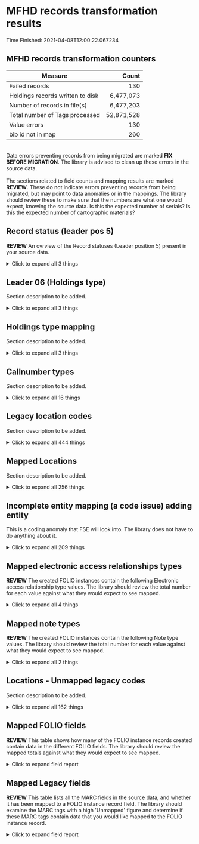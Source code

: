 # MFHD records transformation results   
Time Finished: 2021-04-08T12:00:22.067234   
## MFHD records transformation counters   
Measure | Count   
--- | ---:   
Failed records | 130   
Holdings records written to disk | 6,477,073   
Number of records in file(s) | 6,477,203   
Total number of Tags processed | 52,871,528   
Value errors | 130   
bib id not in map | 260   
<br/>Data errors preventing records from being migrated are marked **FIX BEFORE MIGRATION**. The library is advised to clean up these errors in the source data.<br/><br/> The sections related to field counts and mapping results are marked **REVIEW**. These do not indicate errors preventing records from being migrated, but may point to data anomalies or in the mappings. The library should review these to make sure that the numbers are what one would expect, knowing the source data. Is this the expected number of serials? Is this the expected number of cartographic materials?
   
## Record status (leader pos 5)    
**REVIEW** An ovrview of the Record statuses (Leader position 5) present in your source data.    
<details><summary>Click to expand all 3 things</summary>     
   
Measure | Count   
--- | ---:   
4 | 1   
c | 311   
n | 6476891   
</details>   
   
## Leader 06 (Holdings type)    
Section description to be added.    
<details><summary>Click to expand all 3 things</summary>     
   
Measure | Count   
--- | ---:   
v | 13   
x | 15142054   
y | 4473   
</details>   
   
## Holdings type mapping    
Section description to be added.    
<details><summary>Click to expand all 3 things</summary>     
   
Measure | Count   
--- | ---:   
Monographic | 6475676   
Multi-part monograph | 5   
Serial | 1400   
</details>   
   
## Callnumber types    
Section description to be added.    
<details><summary>Click to expand all 16 things</summary>     
   
Measure | Count   
--- | ---:   
Mapped from Indicator 1 0 - Library of Congress classification | 3689575   
Mapped from Indicator 1 1 - Dewey Decimal classification | 475782   
Mapped from Indicator 1 2 - National Library of Medicine classification | 48   
Mapped from Indicator 1 3 - Superintendent of Documents classification | 102877   
Mapped from Indicator 1 4 - Shelving control number | 40401   
Mapped from Indicator 1 5 - Title | 4599   
Mapped from Indicator 1 6 - Shelved separately | 1   
Mapped from Indicator 1 7 - Source specified in subfield $2 | 28   
Mapped from Indicator 1 8 - Other scheme | 1709790   
Unhandled call number type in ind1: " " | 453954   
Unhandled call number type in ind1: "*" | 1   
Unhandled call number type in ind1: "9" | 5   
Unhandled call number type in ind1: "U" | 1   
Unhandled call number type in ind1: "`" | 2   
Unhandled call number type in ind1: "h" | 2   
Unhandled call number type in ind1: "o" | 1   
</details>   
   
## Legacy location codes    
Section description to be added.    
<details><summary>Click to expand all 444 things</summary>     
   
Measure | Count   
--- | ---:   
 | 27   
ACASP AFAS | 49977   
ACASP AFASD | 34   
ACASP AFASF | 1139   
ACASP AFASH | 199   
ACASP AFASL | 10812   
ACASP AFASO | 941   
ACASP AFASR | 208   
ACASP AFAST | 12433   
ACASP AFASTT | 1   
ACASP AFASV | 51   
ACASP AFASW | 964   
ACDEP ACDEP | 1230   
ACDEP ACDPM | 103984   
ACFST | 4   
ACFST AFAV | 23   
ACFST AFBLU | 227   
ACFST AFDRM | 32   
ACFST AFDVD | 11603   
ACFST AFIN | 2141   
ACFST AFMAP | 273   
ACFST AFMIC | 482   
ACFST AFPER | 3688   
ACFST AFREF | 8953   
ACFST AFREP | 38   
ACFST AFRES | 1   
ACFST AFRFD | 925   
ACFST AFRI | 255   
ACFST AFROM | 168   
ACFST AFRST | 616060   
ACFST AFRST ACFST AFRST | 1   
ACFST AFVHS | 5396   
ACFST AGEOW | 176   
ACFST ASCI | 2   
ACFST ASLV | 111   
ACFST CAMB | 547   
ACFST EBEBL | 411   
ACFST EVANS | 37370   
ACFST SHAW | 38094   
ACMUS AMRES | 12   
ACMUS AMRST | 36   
ACMUS AMSCO | 13993   
ACMUS AMSD | 23786   
ACMUS AMSTO | 344   
ACMUS AMUS | 1368   
ACMUS AMUSP | 7   
ACMUS AMUSR | 2041   
ACRUS AFRAL | 285   
ACRUS AFRFL | 232   
ACRUS AFRIV | 177   
ACRUS AFRJP | 41   
ACRUS AFRKU | 29   
ACRUS AFRLA | 165   
ACRUS AFRSA | 36   
ACRUS AFRTA | 1584   
ACRUS AFRUC | 9001   
ACRUS AFRUF | 183   
ACRUS AFRUR | 1128   
ACRUS AFRUS | 618   
ACSCI ASCIR | 65   
ACSCI ASCIV | 3   
FCANN FCANI | 36900   
FCDEP FCDPS | 1   
FCDPS FCDPT | 1   
FCDPT | 6   
FCDPT FCDPM | 74078   
FCDPT FCDPS | 18351   
FCDPT UTHES | 23996   
HCASC HARCH | 45   
HCASC HBERL | 2265   
HCASC HDIV | 2691   
HCASC HMOSE | 5   
HCASC HSEYD | 410   
HCASC HSPEC | 389   
HCFP HFPEQ | 124   
HCLIB | 3   
HCLIB CHCRC | 252   
HCLIB HASFX | 490   
HCLIB HCEBL | 137   
HCLIB HGALE | 11327   
HCLIB HGAME | 459   
HCLIB HMEDV | 2517   
HCLIB HMICR | 29   
HCLIB HMVHS | 1073   
HCLIB HNET | 11385   
HCLIB HPER | 43   
HCLIB HRECC | 4962   
HCLIB HRECS | 227   
HCLIB HREF | 386   
HCLIB HRESV | 36   
HCLIB HSEED | 83   
HCLIB HSEYD | 2276   
HCLIB HSKAE | 1912   
HCLIB HSTAC | 114984   
HCLIB HSTAC .T33 | 1   
HCLIB HWRIG | 1511   
HCMED HDART | 13   
HCMED HMED | 306   
HCMED HMEDF | 649   
HCMED HMEDV | 196   
HREF HCLIB | 1   
HSTAC HCLIB | 19   
MHASC MASRF | 10   
MHASC MDARC | 1202   
MHASC MDFAL | 666   
MHASC MDLBC | 716   
MHASC MMBFG | 1252   
MHASC MMTCU | 1814   
MHASC MMTDA | 289   
MHASC MMTJU | 1840   
MHASC MMTLC | 5784   
MHASC MMTXT | 289   
MHLIB | 2   
MHLIB MCSV1 | 8784   
MHLIB MCSV2 | 3368   
MHLIB MCSV3 | 9329   
MHLIB MCSV4 | 4087   
MHLIB MDHON | 5907   
MHLIB MDMST | 975   
MHLIB MEBOX | 52   
MHLIB MEENA | 179   
MHLIB MERES | 218   
MHLIB MHCCM | 77   
MHLIB MHCHO | 2   
MHLIB MHEBL | 413   
MHLIB MHEBP | 28   
MHLIB MHEHP | 142   
MHLIB MHIOP | 125   
MHLIB MLEIB | 279   
MHLIB MLEIF | 1194   
MHLIB MMAIN | 444485   
MHLIB MMAUC | 35   
MHLIB MMAUS | 8   
MHLIB MMCUT | 110294   
MHLIB MMEBP | 94   
MHLIB MMFAC | 259   
MHLIB MMIC | 1289   
MHLIB MMNSP | 12   
MHLIB MMPER | 3001   
MHLIB MMREF | 6750   
MHLIB MMRSV | 13   
MHLIB MMSTM | 202   
MHLIB MMVID | 5750   
MHLIB MMVID B3 2009 | 1   
MHLIB MORSA | 46606   
MHLIB MPREF | 1   
MHLIB MSP11 | 4671   
MHLIB MSP12 | 4808   
MHLIB MSP13 | 6028   
MHLIB MSP14 | 6576   
MHLIB MSP15 | 6721   
MHLIB MSP16 | 9558   
MHLIB MSP17 | 9464   
MHLIB MSP18 | 10155   
MHLIB MSP19 | 9777   
MHLIB MSP20 | 10475   
MHLIB MSP51 | 21057   
MHLRC MLRC | 9   
MHLRC MLRCF | 2   
MHLRC MLRCR | 28   
MHPSL | 2   
MHPSL MPMCD | 39   
MHPSL MPOSC | 218   
MHPSL MPPER | 52   
MHPSL MPRAT | 17241   
MHPSL MPRCD | 2516   
MHPSL MPREF | 489   
MHPSL MPRSV | 2   
MHPSL MPVID | 349   
MHSKM MSKMU | 734   
REN RCCD | 538   
REN RCCDR | 24   
REN RCDB | 17   
REN RCDV | 5   
REN RCDVD | 184   
REN RCFAC | 684   
REN RCFIN | 2   
REN RCGEN | 22237   
REN RCHEX | 124   
REN RCKIN | 154   
REN RCMOR | 21   
REN RCMT | 9   
REN RCMTP | 7   
REN RCOS | 24   
REN RCRAR | 1179   
REN RCVHS | 168   
SCANN | 2   
SCANN SXSTK | 535699   
SCANN SXSTK B392 1-6 | 1   
SCANN SXSTKS | 1   
SCANN SXSTL | 15157   
SCANN SXSTL DEPOSITORY: 4 (2005)-6 (2007) 05.31.13 | 1   
SCANN SXSTL DEPOSITORY: 44 (1949)-45 (1949); WITHDRAWN: 2 (1918)-43 (1948), 46 (1950)-65 (1959) 09.30.13 | 1   
SCANN SXTHE | 11014   
SCHIL SACDR | 223   
SCHIL SALS | 1202   
SCHIL SALSO | 569   
SCHIL SAMED | 26   
SCHIL SAMIC | 990   
SCHIL SAOVP | 1   
SCHIL SAOVR | 615   
SCHIL SAPER | 1608   
SCHIL SAPER DEPOSITORY: 1 (1963)-29 (2008) 11.07.13 | 1   
SCHIL SAPER DEPOSITORY: 1 (1984)-2 (1985); WITHDRAWN: 3 (1986)-24 (2007) 02.04.14; WITHDRAWN: 25 (2008)-27 (2010) 11.29.16 | 1   
SCHIL SAREF | 1068   
SCHIL SARES | 5   
SCHIL SARFO | 108   
SCHIL SASB | 530   
SCHIL SASTK | 73103   
SCHIL SASTR | 11989   
SCHIL SATHE | 212   
SCHIL SATHEO | 2   
SCHIL SAVD | 172   
SCHIL SCMOA | 294   
SCJOS | 9   
SCJOS SJCDR | 48   
SCJOS SJCR | 709   
SCJOS SJIN | 9   
SCJOS SJMIC | 130   
SCJOS SJO | 682   
SCJOS SJPER | 116   
SCJOS SJR78 | 4   
SCJOS SJRB | 492   
SCJOS SJREC | 10717   
SCJOS SJRES | 1   
SCJOS SJRF | 3863   
SCJOS SJRFQ | 35   
SCJOS SJRFT | 138   
SCJOS SJRR | 6   
SCJOS SJSB | 34521   
SCJOS SJSB  | 918   
SCJOS SJSFB | 2331   
SCJOS SJSFF | 27   
SCJOS SJSFS | 446   
SCJOS SJSLP | 1842   
SCJOS SJSMS | 1868   
SCJOS SJSS | 23259   
SCJOS SJTR | 6641   
SCJOS SJTRF | 33   
SCJOS SJTU | 24   
SCJOS SJVD | 1039   
SCJOS SJVDV | 2465   
SCJOS SJVLD | 1   
SCJOS SJXCD | 15153   
SCJOS SJXCF | 201   
SCJOS SJXCS | 190   
SCNLS | 8   
SCNLS SASTK | 1   
SCNLS SCINT | 996517   
SCNLS SCINTL | 1   
SCNLS SCINTx | 1   
SCNLS SCPOP | 5   
SCNLS SNAUD | 165   
SCNLS SNBUR | 611   
SCNLS SNCAF | 1   
SCNLS SNCAV | 327   
SCNLS SNCDR | 2   
SCNLS SNDVD | 7632   
SCNLS SNEAL | 1237   
SCNLS SNHBK | 478   
SCNLS SNMFL | 1   
SCNLS SNMSC | 523   
SCNLS SNOVR | 2692   
SCNLS SNPER | 438   
SCNLS SNPRL | 7   
SCNLS SNPRM | 138   
SCNLS SNPRO | 1   
SCNLS SNREF | 98   
SCNLS SNRES | 35   
SCNLS SNSTK | 212475   
SCNLS SNSTK DEPOSITORY: 1 (1990), 3 (1992)-4 (1993), 6 (1995)-11 (1999) 10.17.12; DEPOSITORY: 23 (2011); WITHDRAWN: 12 (2000)-22 (2010) 04.12.13; DEPOSITORY: 27 (2014)-28 (2015); WITHDRAWN: 24 (2012)-26 (2013) 11.20.17 | 1   
SCNLS SNSTK SCNLS SNSTK | 1   
SCNLS SNSTL | 1   
SCNLS SNVA | 1   
SCNLS SNWFI | 276   
SCNLS SXSTK | 65   
SCNLS SXSTL | 27   
SCNLS SXTHE | 5   
SCSPC SCA | 792   
SCSPC SCSSC | 1856   
SCSPC SPBRO | 713   
SCSPC SRBR | 32488   
SCSPC SRBRF | 685   
SCTYO SNBUR | 1   
SCTYO SNCAV | 3   
SCTYO SNDVD | 9   
SCTYO SNPRM | 3   
SCTYO SNREF | 3   
SCTYO SNRES | 2   
SCTYO SNWFI | 1   
SCYOU SSCDD | 3   
SCYOU SSCDE | 9   
SCYOU SSCMA | 1   
SCYOU SSNCD | 2   
SCYOU SSNFC | 1   
SCYOU SSNFL | 3   
SJCR SCJOS | 1   
SNSTK SCNLS | 3   
SSSSS SSSSS | 1   
SXSTK SCANN | 1   
UGEN UMDUB | 1   
UIREG UMIDA | 1   
UMDML UMDIG | 126   
UMDPT UDBKS | 5   
UMDUB | 13   
UMDUB UAAA | 11   
UMDUB UCDEV | 14   
UMDUB UCOL | 49   
UMDUB UCOLB | 3   
UMDUB UDAVI | 893   
UMDUB UDCDC | 50   
UMDUB UDGEN | 8060   
UMDUB UDMAS | 6659   
UMDUB UDMF | 147091   
UMDUB UEA | 24046   
UMDUB UEARC | 931   
UMDUB UEARF | 802   
UMDUB UEARJ | 1096   
UMDUB UEARK | 200   
UMDUB UGEN | 1283024   
UMDUB UGEN  | 29   
UMDUB UGEN .H68 1994 | 1   
UMDUB UGEN .N37 1978 | 1   
UMDUB UGEN .R46 1990 | 1   
UMDUB UGEN .U54 | 1   
UMDUB UGEN .W35 2003 | 1   
UMDUB UGEN H57 2007 | 1   
UMDUB UJUV | 5103   
UMDUB ULAS | 130   
UMDUB ULCDK | 3   
UMDUB UMAAA | 1   
UMDUB UMANX | 27151   
UMDUB UMCD | 257   
UMDUB UMCR | 979   
UMDUB UMCVP | 2   
UMDUB UMDVD | 188   
UMDUB UMED | 29   
UMDUB UMFM | 14699   
UMDUB UMFP | 154   
UMDUB UMFS | 72873   
UMDUB UMLBW | 3088   
UMDUB UMLDS | 45   
UMDUB UMMCD | 15440   
UMDUB UMMED | 44   
UMDUB UMMFF | 27695   
UMDUB UMMFG | 491   
UMDUB UMMLP | 9865   
UMDUB UMMLP .B63 1974 | 1   
UMDUB UMMLP .E44 1984 | 1   
UMDUB UMMON | 4758   
UMDUB UMMTP | 182   
UMDUB UMMVD | 267   
UMDUB UMPA | 1   
UMDUB UMTPA | 2   
UMDUB UMTXK | 521   
UMDUB UMTXT | 1004   
UMDUB UMVD | 3517   
UMDUB UNEA | 2375   
UMDUB UNEWP | 3   
UMDUB UPER | 5568   
UMDUB UPERC | 60   
UMDUB URFM | 338   
UMDUB URUD | 8934   
UMDUB USCOS | 1   
UMDUB USTOL | 111   
UMDUB USTOY | 6315   
UMDUB UWACS | 1381   
UMDUB UWBFL | 149   
UMDUB UWBUR | 1057   
UMDUB UWCES | 399   
UMDUB UWCIA | 83   
UMDUB UWCVE | 506   
UMDUB UWDRO | 1166   
UMDUB UWDSK | 46   
UMDUB UWEAP | 5546   
UMDUB UWEBD | 1   
UMDUB UWEBL | 1355   
UMDUB UWELS | 669   
UMDUB UWETD | 8436   
UMDUB UWFPL | 365   
UMDUB UWGES | 604   
UMDUB UWGRN | 553   
UMDUB UWGVR | 1186   
UMDUB UWIOP | 95   
UMDUB UWLAS | 566   
UMDUB UWLGB | 1824   
UMDUB UWLLT | 10384   
UMDUB UWMUS | 352   
UMDUB UWNCC | 2248   
UMDUB UWOCA | 7710   
UMDUB UWOHO | 131   
UMDUB UWPQC | 256689   
UMDUB UWSAF | 48699   
UMDUB UWSIA | 567   
UMDUB UWSKQ | 3471   
UMDUB UWSPR | 21093   
UMDUB UWSYN | 983   
UMDUB UWVCI | 245   
UMDUB UWWSL | 335   
UMDUB UWWW | 59992   
UMDUB UWWWD | 5677   
UMDUB UWWWR | 235   
UMIDA | 1   
UMIDA UICUR | 140   
UMIDA UIJUV | 1636   
UMIDA UIREG | 14448   
UMIDA UIRES | 51   
UMIMA UGEN | 10   
UMMDA UAVE | 34   
UMMDA UDMF | 74   
UMMDA UGEN | 28   
UMMDA UKEY | 3   
UMMDA UMCD | 4   
UMMDA UMDVD | 8665   
UMMDA UMED | 1   
UMMDA UMFIL | 576   
UMMDA UMFM | 193   
UMMDA UMFS | 216   
UMMDA UMMCD | 244   
UMMDA UMMDV | 209   
UMMDA UMMFF | 1   
UMMDA UMMON | 2   
UMMDA UMMVD | 2   
UMMDA UMREP | 13   
UMMDA UMVD | 114   
UMSCA UARC | 1150   
UMSCA UMAP | 98   
UMSCA USMF | 6   
UMSCA USPC | 16399   
UMSCA USPCX | 18778   
UMSCA USPRF | 79   
UMSCI | 1   
UMSCI UCD | 512   
UMSCI UEQP | 1   
UMSCI UGEN | 127507   
UMSCI UMFF | 35826   
UMSCI UNASA | 3   
UMSCI UPER | 2714   
UMSCI UPTRC | 123   
UMSCI URF | 1315   
UMSCI URFD | 7   
UMSCI USEED | 86   
UWCVE UMDUB | 2   
UWWW UMDUB | 1   
</details>   
   
## Mapped Locations    
Section description to be added.    
<details><summary>Click to expand all 256 things</summary>     
   
Measure | Count   
--- | ---:   
ACDEP->AC Depository Serials | 1230   
ACDPM->AC Depository Monographs | 103984   
AFAS->AC Archives & Special Collections | 49977   
AFASD->AC Archives & Special Collections Depository | 34   
AFASF->AC Archives & Special Collections Fitch | 1139   
AFASH->AC Archives & Special Collections Higgins | 199   
AFASL->AC Archives & Special Collections File | 10812   
AFASO->AC Archives & Special Collections Original Library | 941   
AFASR->AC Archives & Special Collections Reference | 208   
AFAST->AC Archives & Special Collections Theses | 12433   
AFASV->AC Archives & Special Collections Vault | 51   
AFASW->AC Archives & Special Collections Wordsworth | 964   
AFEQP->AC Frost Equipment | 23   
AFMAP->AC Frost Map Room | 273   
AFMED->AC Frost Media | 17426   
AFMIC->AC Frost Microforms | 482   
AFRAL->AC Center for Russian Culture Allen Collection | 285   
AFREF->AC Frost Reference | 8953   
AFREP->AC Frost Reserves Permanent | 38   
AFRES->AC Frost Reserves | 1   
AFRFD->AC Frost Reference Desk | 925   
AFRFL->AC Center for Russian Culture Fleishman Collection | 232   
AFRIV->AC Center for Russian Culture Ivas | 177   
AFRJP->AC Center for Russian Culture Russian Jewish Periodicals | 41   
AFRKU->AC Center for Russian Culture Kuzminsky Collection | 29   
AFRLA->AC Center for Russian Culture Alma Law Theater Collection | 165   
AFRSA->AC Center for Russian Culture Satirical Periodicals | 36   
AFRST->AC Frost Stacks | 619748   
AFRTA->AC Center for Russian Culture Tara | 1584   
AFRUC->AC Center for Russian Culture | 9001   
AFRUF->AC Center for Russian Culture Reference | 183   
AFRUR->AC Center for Russian Culture Art Collection | 1128   
AFRUS->AC Center for Russian Culture Special Collection | 618   
AMRES->AC Music Reserves | 12   
AMRST->AC Music Restricted | 36   
AMSCO->AC Music Scores | 13993   
AMSD->AC Music Sound Recordings | 23786   
AMSTO->AC Music Storage | 344   
AMUS->AC Music Books | 1368   
AMUSP->AC Music Periodicals | 7   
AMUSR->AC Music Reference | 2041   
ASCIR->AC Science Reference | 65   
ASCIV->AC Science Reserves | 3   
Default loc returned ->Technical migration | 1721469   
Default loc returned SNMSC->Technical migration | 523   
FCANI->FC Annex | 36900   
FCDPM->FC Depository Monographs | 74078   
FCDPS->FC Depository Serials | 18351   
HARCH->HC Archives | 45   
HCRC->HC Career Options | 252   
HDART->HC DART Program Equipment | 13   
HDIV->HC Division III Archives | 2691   
HDVD->HC DVD | 2517   
HGAME->HC Game Library | 459   
HMED->HC Media Services Equipment | 306   
HMEDF->HC Media Film Storage | 649   
HMEDV->HC Media Storage | 196   
HMICR->HC Microform | 29   
HMOSE->HC Barry Moser Collection | 5   
HPER->HC Current Periodicals | 43   
HRECC->HC Audio CDs | 4962   
HRECS->HC Spoken Word | 227   
HREF->HC Reference | 386   
HRESV->HC Reserves | 36   
HSEED->HC Seed Library | 83   
HSEYD->HC Seydel Collection | 2276   
HSKAE->HC Kael Collection | 1912   
HSPEC->HC Special Collections | 389   
HSSEY->HC Seydel Special Collections | 410   
HSTAC->HC Stacks | 114984   
HVHS->HC VHS Tapes | 1073   
HWRIG->HC Women's Lives Collection | 1511   
MASRF->MH Archives & Special Collections Reference | 10   
MDARC->MH Archives | 1202   
MDFAL->MH Archives/Finding Aids | 666   
MDHON->MH Honors Theses - Requestable (Closed Stacks) | 5907   
MDLBC->MH Special Collections/Lady Borton Collection | 716   
MDMST->MH Master Theses - Requestable (Closed Stacks) | 975   
MLEIB->MH Leisure Reading | 279   
MLEIF->MH Leisure Films | 1194   
MLRC->MH LRC | 9   
MLRCF->MH LRC Leisure Films | 2   
MLRCR->MH LRC Reserve | 28   
MMAIN->MH Stacks | 444485   
MMAUC->MH Media/CD-ROM | 35   
MMAUS->MH Media/Sound CD | 8   
MMBFG->MH Special Collections/Books for Girls (in Cutter) | 1252   
MMCUT->MH Cutter Collection - Requestable (Closed Stacks) | 110294   
MMFAC->MH Faculty Display | 259   
MMIC->MH Microforms | 1289   
MMNSP->MH Newspapers | 12   
MMPER->MH Periodical Stacks | 3001   
MMREF->MH Reference | 6750   
MMRSV->MH Reserve | 13   
MMSTM->MH Stimson Room - Poetry | 202   
MMTCU->MH Special Collections/Cutter Collection | 1814   
MMTDA->MH Special Collections/Dante Collection | 289   
MMTJU->MH Special Collections/Juvenile Collection | 1840   
MMTLC->MH Special Collections | 5784   
MMTXT->MH Special Collections/Seminary Textbooks | 289   
MMVID->MH Media Video/DVD | 5750   
MPMCD->MH Pratt CD-ROM | 39   
MPOSC->MH Pratt Orchestra Scores | 218   
MPPER->MH Pratt Periodicals | 52   
MPRAT->MH Pratt Stacks | 17241   
MPRCD->MH Pratt Audio CD | 2516   
MPREF->MH Pratt Reference | 489   
MPRSV->MH Pratt Reserve | 2   
MPVID->MH Pratt Video/DVD | 349   
MSKMU->MH Skinner Museum | 734   
RCCD->RC Compact Disk | 538   
RCCDR->RC CD-ROM | 24   
RCDB->RC Docent's Bookshelf | 17   
RCDV->RC Donahue | 5   
RCDVD->RC DVD | 184   
RCFAC->RC Facsimiles | 684   
RCFIN->RC Fine Books | 2   
RCGEN->RC Gen | 22237   
RCHEX->RC Hexter | 124   
RCKIN->RC Kinney | 154   
RCMOR->RC More | 21   
RCMT->RC Music Tape 1 | 9   
RCMTP->RC Music Tape 2 | 7   
RCOS->RC Oversize | 24   
RCRAR->RC Rare Books | 1179   
RCVHS->RC VHS | 168   
SACDR->SC Art CD Restricted | 223   
SALS->SC Art Locked Stack | 1202   
SALSO->SC Art Locked Stack Oversize | 569   
SAMIC->SC Art Microforms | 990   
SAOVP->SC Art Oversized Periodicals | 1   
SAOVR->SC Art Oversize | 615   
SAPER->SC Art Periodical | 1608   
SAREF->SC Art Reference | 1068   
SARES->SC Art Reserve | 5   
SARFO->SC Art Reference Oversize | 108   
SASB->SC Art Small Books | 530   
SASTK->SC Art | 73103   
SASTR->SC Art Restricted Circ | 11989   
SATHE->SC Art Theses | 212   
SAVD->SC Art Video | 172   
SCA->SC College Archives | 792   
SCMOA->SC Smith Museum | 294   
SCSSC->SC Sophia Smith Collection | 1856   
SJCDR->SC Josten CD-ROM | 48   
SJCR->SC Josten Choral Ref | 709   
SJIN->SC Josten Instrument | 9   
SJMIC->SC Josten Microform | 130   
SJO->SC Josten Orchestra | 682   
SJPER->SC Josten Periodical | 116   
SJR78->SC Josten Recording 78 | 4   
SJRB->SC Josten Rare Book | 492   
SJREC->SC Josten LP | 10717   
SJRES->SC Josten Reserve | 1   
SJRF->SC Josten Reference | 3863   
SJRFQ->SC Josten Quick Ref | 35   
SJRFT->SC Josten Thesis | 138   
SJRR->SC Josten RR Tape | 6   
SJSB->SC Josten Book | 34521   
SJSFB->SC Josten Folio Book | 2331   
SJSFF->SC Josten XFolio Score | 27   
SJSFS->SC Josten Folio Score | 446   
SJSLP->SC Josten Loan LP | 1842   
SJSMS->SC Josten Mini Score | 1868   
SJSS->SC Josten Score | 23259   
SJTR->SC Josten Treasure | 6641   
SJTRF->SC Josten Treasure Folio | 33   
SJTU->SC Josten Tunnel | 24   
SJVD->SC Josten Video | 1039   
SJVDV->SC Josten DVD | 2465   
SJVLD->SC Josten Laserdisc | 1   
SJXCD->SC Josten Compact Disc | 15153   
SJXCF->SC Josten CD Folio | 201   
SJXCS->SC Josten Cassette | 190   
SNAUD->SC Neilson Audio | 165   
SNBUR->SC Neilson Burack | 611   
SNCAF->SC Neilson Cafe | 1   
SNCAV->SC Neilson Caverno | 327   
SNDVD->SC Neilson DVD | 7632   
SNEAL->SC Neilson East Asian Language | 1237   
SNHBK->SC House Book | 478   
SNOVR->SC Neilson Oversize | 2692   
SNPER->SC Neilson Periodical | 438   
SNPRL->SC Neilson Reserve - Laptop | 7   
SNPRM->SC Neilson Reserve Permanent | 138   
SNREF->SC Neilson Reference | 98   
SNRES->SC Neilson Reserve | 35   
SNSTK->SC Neilson Stacks | 212475   
SNWFI->SC Neilson Conway Center | 276   
SPBRO->SC Special Collections browsing | 713   
SRBR->SC Rare Book Room Stacks | 32488   
SRBRF->SC Rare Book Room Ref | 685   
SXSTK->SC Annex Stacks 1 | 535699   
SXSTL->SC Annex Stacks 2 | 15157   
SXTHE->SC Annex Theses | 11014   
UARC->UM Special Collections Archival | 1150   
UCD->UM Science CD Cabinet | 512   
UCDEV->UM Collection Development | 14   
UCOL->UM Staff & Collection Resources | 49   
UDAVI->UM Davis Collection | 893   
UDCDC->UM Gov Docs CD-Roms | 50   
UDGEN->UM Government Documents | 14375   
UDMAS->UM Massachusetts Government Documents | 6659   
UDMF->UM Gov Docs Microfiche | 147091   
UEA->UM East Asian | 24046   
UEARC->UM East Asian Ref. Room Read Chinese | 931   
UEARF->UM East Asian Ref. Room | 802   
UEARJ->UM East Asian Ref. Room Read Japanese | 1096   
UEARK->UM East Asian Ref. Room Read Korean | 200   
UICUR->UM Mt. Ida Curriculum Collection | 140   
UIJUV->UM Mt. Ida Juvenile Collection | 1636   
UIREG->UM Mt Ida Regular Collection | 14448   
UIRES->UM Mt. Ida Reserve Collection | 51   
UJUV->UM Juvenile | 5103   
UKEY->UM Reserve - Keys | 3   
ULCDK->UM Faculty Commons | 3   
UMANX->UM Five College Annex Storage | 27151   
UMAP->UM Special Collections Maps | 98   
UMCD->UM Media CD | 261   
UMCVP->UM Print Cover Record | 2   
UMDIG->UM Digital Media Lab | 126   
UMDVD->UM Media DVD | 8853   
UMED->UM Media | 29   
UMEQP->UM Equipment | 34   
UMFF->UM Science Microfiche | 35826   
UMFIL->UM Reserve - Films | 576   
UMGEN->UM W.E.B. Du Bois General Collections | 1283675   
UMIMAGE->UM Image Library | 10   
UMLBW->UM Lebow STORAGE | 3088   
UMLLR->UM Current News Lower Level Reading Area | 63   
UMMCD->UM Music Media CD | 15684   
UMMED->UM Music Media | 44   
UMMFG->UM Microforms Guides | 491   
UMMON->UM Music Monument | 4758   
UMPA->UM Du Bois Map Collection Atlases | 1   
UMPER->UM W.E.B. Du Bois Periodicals | 5568   
UMREP->UM Du Bois Reserves | 13   
UMSTOR->UM Media STORAGE | 130876   
UNASA->UM Science NASA Collection | 3   
UNEA->UM Near Eastern | 2375   
UPTRC->UM Science PTRC Consult Room | 123   
URF->UM Science Reference | 1315   
URFD->UM Science Reference Desk | 7   
URFM->UM Music Ref-6th FL | 338   
URUD->UM Rudman Childrens Literature Col. | 8934   
USCOS->UM Scholar Works Services | 1   
USEED->UM Science SEED Collection | 86   
USEQP->UM Science Equipment | 1   
USGEN->UM Science & Engineering Library | 127507   
USMF->UM Special Collections Microforms | 6   
USPC->UM Special Collections | 16399   
USPCX->UM Special Collections Annex | 18778   
USPER->UM Science Periodicals | 2714   
USPRF->UM Special Collections Reference | 79   
USTOL->UM Law Materials STORAGE | 111   
UTHES->FC Depository Thesis | 23996   
</details>   
   
## Incomplete entity mapping (a code issue) adding entity    
This is a coding anomaly that FSE will look into. The library does not have to do anything about it.    
<details><summary>Click to expand all 209 things</summary>     
   
Measure | Count   
--- | ---:   
852 notes note:False - holdingsNoteTypeId:False - staffOnly:False 0 - b - c - h  | 4   
852 notes note:False - holdingsNoteTypeId:False - staffOnly:False 8 - b - c - h - i  | 4   
852 notes note:False - holdingsNoteTypeId:False - staffOnly:False 8 - b - c - h - i - x  | 1   
852 notes note:False - holdingsNoteTypeId:False - staffOnly:False a - b - c  | 2   
852 notes note:False - holdingsNoteTypeId:False - staffOnly:False b  | 14   
852 notes note:False - holdingsNoteTypeId:False - staffOnly:False b - C - h  | 2   
852 notes note:False - holdingsNoteTypeId:False - staffOnly:False b - C - h - i  | 2   
852 notes note:False - holdingsNoteTypeId:False - staffOnly:False b - C - h - i - k  | 2   
852 notes note:False - holdingsNoteTypeId:False - staffOnly:False b - F  | 2   
852 notes note:False - holdingsNoteTypeId:False - staffOnly:False b - H - h - i  | 2   
852 notes note:False - holdingsNoteTypeId:False - staffOnly:False b - a - h - i  | 4   
852 notes note:False - holdingsNoteTypeId:False - staffOnly:False b - b  | 2   
852 notes note:False - holdingsNoteTypeId:False - staffOnly:False b - b - h - i  | 4   
852 notes note:False - holdingsNoteTypeId:False - staffOnly:False b - b - h - i - k  | 2   
852 notes note:False - holdingsNoteTypeId:False - staffOnly:False b - c  | 915886   
852 notes note:False - holdingsNoteTypeId:False - staffOnly:False b - c - 3 - I  | 2   
852 notes note:False - holdingsNoteTypeId:False - staffOnly:False b - c - 3 - i  | 82   
852 notes note:False - holdingsNoteTypeId:False - staffOnly:False b - c - 4 - i  | 2   
852 notes note:False - holdingsNoteTypeId:False - staffOnly:False b - c - 6 - i  | 2   
852 notes note:False - holdingsNoteTypeId:False - staffOnly:False b - c - H  | 4   
852 notes note:False - holdingsNoteTypeId:False - staffOnly:False b - c - H - I  | 8   
852 notes note:False - holdingsNoteTypeId:False - staffOnly:False b - c - J - i  | 2   
852 notes note:False - holdingsNoteTypeId:False - staffOnly:False b - c - X  | 2   
852 notes note:False - holdingsNoteTypeId:False - staffOnly:False b - c - a  | 6   
852 notes note:False - holdingsNoteTypeId:False - staffOnly:False b - c - f - h - i  | 4   
852 notes note:False - holdingsNoteTypeId:False - staffOnly:False b - c - h  | 4082158   
852 notes note:False - holdingsNoteTypeId:False - staffOnly:False b - c - h - .  | 4   
852 notes note:False - holdingsNoteTypeId:False - staffOnly:False b - c - h - 3  | 2   
852 notes note:False - holdingsNoteTypeId:False - staffOnly:False b - c - h - 8  | 2   
852 notes note:False - holdingsNoteTypeId:False - staffOnly:False b - c - h - I  | 6   
852 notes note:False - holdingsNoteTypeId:False - staffOnly:False b - c - h - K  | 2   
852 notes note:False - holdingsNoteTypeId:False - staffOnly:False b - c - h - a  | 14   
852 notes note:False - holdingsNoteTypeId:False - staffOnly:False b - c - h - b  | 20   
852 notes note:False - holdingsNoteTypeId:False - staffOnly:False b - c - h - c  | 2   
852 notes note:False - holdingsNoteTypeId:False - staffOnly:False b - c - h - h  | 50   
852 notes note:False - holdingsNoteTypeId:False - staffOnly:False b - c - h - h - i  | 18   
852 notes note:False - holdingsNoteTypeId:False - staffOnly:False b - c - h - h - k  | 2   
852 notes note:False - holdingsNoteTypeId:False - staffOnly:False b - c - h - h - x  | 1   
852 notes note:False - holdingsNoteTypeId:False - staffOnly:False b - c - h - i  | 7131082   
852 notes note:False - holdingsNoteTypeId:False - staffOnly:False b - c - h - i - 4  | 2   
852 notes note:False - holdingsNoteTypeId:False - staffOnly:False b - c - h - i - D  | 2   
852 notes note:False - holdingsNoteTypeId:False - staffOnly:False b - c - h - i - K  | 14   
852 notes note:False - holdingsNoteTypeId:False - staffOnly:False b - c - h - i - M  | 4   
852 notes note:False - holdingsNoteTypeId:False - staffOnly:False b - c - h - i - X  | 2   
852 notes note:False - holdingsNoteTypeId:False - staffOnly:False b - c - h - i - a  | 12   
852 notes note:False - holdingsNoteTypeId:False - staffOnly:False b - c - h - i - b - c  | 4   
852 notes note:False - holdingsNoteTypeId:False - staffOnly:False b - c - h - i - c  | 10   
852 notes note:False - holdingsNoteTypeId:False - staffOnly:False b - c - h - i - f  | 24   
852 notes note:False - holdingsNoteTypeId:False - staffOnly:False b - c - h - i - h  | 32   
852 notes note:False - holdingsNoteTypeId:False - staffOnly:False b - c - h - i - i  | 48   
852 notes note:False - holdingsNoteTypeId:False - staffOnly:False b - c - h - i - k  | 86986   
852 notes note:False - holdingsNoteTypeId:False - staffOnly:False b - c - h - i - k - k  | 6   
852 notes note:False - holdingsNoteTypeId:False - staffOnly:False b - c - h - i - k - m  | 20   
852 notes note:False - holdingsNoteTypeId:False - staffOnly:False b - c - h - i - k - x  | 504   
852 notes note:False - holdingsNoteTypeId:False - staffOnly:False b - c - h - i - k - z  | 13   
852 notes note:False - holdingsNoteTypeId:False - staffOnly:False b - c - h - i - l  | 2   
852 notes note:False - holdingsNoteTypeId:False - staffOnly:False b - c - h - i - m  | 50240   
852 notes note:False - holdingsNoteTypeId:False - staffOnly:False b - c - h - i - m - k  | 6   
852 notes note:False - holdingsNoteTypeId:False - staffOnly:False b - c - h - i - m - m  | 8   
852 notes note:False - holdingsNoteTypeId:False - staffOnly:False b - c - h - i - m - x  | 1   
852 notes note:False - holdingsNoteTypeId:False - staffOnly:False b - c - h - i - m - z  | 28   
852 notes note:False - holdingsNoteTypeId:False - staffOnly:False b - c - h - i - t  | 84   
852 notes note:False - holdingsNoteTypeId:False - staffOnly:False b - c - h - i - u - z  | 1   
852 notes note:False - holdingsNoteTypeId:False - staffOnly:False b - c - h - i - v  | 10   
852 notes note:False - holdingsNoteTypeId:False - staffOnly:False b - c - h - i - v - i  | 2   
852 notes note:False - holdingsNoteTypeId:False - staffOnly:False b - c - h - i - x  | 9363   
852 notes note:False - holdingsNoteTypeId:False - staffOnly:False b - c - h - i - x - x  | 12   
852 notes note:False - holdingsNoteTypeId:False - staffOnly:False b - c - h - i - z  | 678   
852 notes note:False - holdingsNoteTypeId:False - staffOnly:False b - c - h - i - z - z  | 4   
852 notes note:False - holdingsNoteTypeId:False - staffOnly:False b - c - h - k  | 297208   
852 notes note:False - holdingsNoteTypeId:False - staffOnly:False b - c - h - k - i  | 10   
852 notes note:False - holdingsNoteTypeId:False - staffOnly:False b - c - h - k - m  | 10   
852 notes note:False - holdingsNoteTypeId:False - staffOnly:False b - c - h - k - x  | 58   
852 notes note:False - holdingsNoteTypeId:False - staffOnly:False b - c - h - k - z  | 11   
852 notes note:False - holdingsNoteTypeId:False - staffOnly:False b - c - h - m  | 634   
852 notes note:False - holdingsNoteTypeId:False - staffOnly:False b - c - h - m - i  | 2   
852 notes note:False - holdingsNoteTypeId:False - staffOnly:False b - c - h - m - z  | 10   
852 notes note:False - holdingsNoteTypeId:False - staffOnly:False b - c - h - s  | 2   
852 notes note:False - holdingsNoteTypeId:False - staffOnly:False b - c - h - t  | 12   
852 notes note:False - holdingsNoteTypeId:False - staffOnly:False b - c - h - u  | 2   
852 notes note:False - holdingsNoteTypeId:False - staffOnly:False b - c - h - v  | 2   
852 notes note:False - holdingsNoteTypeId:False - staffOnly:False b - c - h - x  | 165   
852 notes note:False - holdingsNoteTypeId:False - staffOnly:False b - c - h - x - x  | 8   
852 notes note:False - holdingsNoteTypeId:False - staffOnly:False b - c - h - z  | 247   
852 notes note:False - holdingsNoteTypeId:False - staffOnly:False b - c - h - z - z  | 1   
852 notes note:False - holdingsNoteTypeId:False - staffOnly:False b - c - i  | 84   
852 notes note:False - holdingsNoteTypeId:False - staffOnly:False b - c - i - +  | 2   
852 notes note:False - holdingsNoteTypeId:False - staffOnly:False b - c - i - h  | 16   
852 notes note:False - holdingsNoteTypeId:False - staffOnly:False b - c - i - h - k  | 2   
852 notes note:False - holdingsNoteTypeId:False - staffOnly:False b - c - i - i  | 8   
852 notes note:False - holdingsNoteTypeId:False - staffOnly:False b - c - i - i - k  | 2   
852 notes note:False - holdingsNoteTypeId:False - staffOnly:False b - c - i - k  | 8   
852 notes note:False - holdingsNoteTypeId:False - staffOnly:False b - c - i - k - h  | 2   
852 notes note:False - holdingsNoteTypeId:False - staffOnly:False b - c - k  | 67236   
852 notes note:False - holdingsNoteTypeId:False - staffOnly:False b - c - k - h  | 96562   
852 notes note:False - holdingsNoteTypeId:False - staffOnly:False b - c - k - h - h  | 22   
852 notes note:False - holdingsNoteTypeId:False - staffOnly:False b - c - k - h - h - h  | 4   
852 notes note:False - holdingsNoteTypeId:False - staffOnly:False b - c - k - h - h - i  | 186   
852 notes note:False - holdingsNoteTypeId:False - staffOnly:False b - c - k - h - i  | 155188   
852 notes note:False - holdingsNoteTypeId:False - staffOnly:False b - c - k - h - i - i  | 2   
852 notes note:False - holdingsNoteTypeId:False - staffOnly:False b - c - k - h - i - k  | 796   
852 notes note:False - holdingsNoteTypeId:False - staffOnly:False b - c - k - h - i - m  | 4   
852 notes note:False - holdingsNoteTypeId:False - staffOnly:False b - c - k - h - i - x  | 194   
852 notes note:False - holdingsNoteTypeId:False - staffOnly:False b - c - k - h - i - z  | 88   
852 notes note:False - holdingsNoteTypeId:False - staffOnly:False b - c - k - h - k  | 266   
852 notes note:False - holdingsNoteTypeId:False - staffOnly:False b - c - k - h - x  | 1   
852 notes note:False - holdingsNoteTypeId:False - staffOnly:False b - c - k - h - z  | 12   
852 notes note:False - holdingsNoteTypeId:False - staffOnly:False b - c - k - i  | 12   
852 notes note:False - holdingsNoteTypeId:False - staffOnly:False b - c - k - k  | 2   
852 notes note:False - holdingsNoteTypeId:False - staffOnly:False b - c - k - k - h  | 2   
852 notes note:False - holdingsNoteTypeId:False - staffOnly:False b - c - k - k - h - i  | 32   
852 notes note:False - holdingsNoteTypeId:False - staffOnly:False b - c - k - m - h  | 34   
852 notes note:False - holdingsNoteTypeId:False - staffOnly:False b - c - k - m - h - i  | 26   
852 notes note:False - holdingsNoteTypeId:False - staffOnly:False b - c - k - z  | 10   
852 notes note:False - holdingsNoteTypeId:False - staffOnly:False b - c - m  | 4   
852 notes note:False - holdingsNoteTypeId:False - staffOnly:False b - c - m - h  | 264   
852 notes note:False - holdingsNoteTypeId:False - staffOnly:False b - c - m - h - i  | 32098   
852 notes note:False - holdingsNoteTypeId:False - staffOnly:False b - c - m - h - i - 8  | 2   
852 notes note:False - holdingsNoteTypeId:False - staffOnly:False b - c - m - h - i - k  | 4   
852 notes note:False - holdingsNoteTypeId:False - staffOnly:False b - c - m - h - i - m  | 2   
852 notes note:False - holdingsNoteTypeId:False - staffOnly:False b - c - m - h - i - x  | 126   
852 notes note:False - holdingsNoteTypeId:False - staffOnly:False b - c - m - h - i - z  | 34   
852 notes note:False - holdingsNoteTypeId:False - staffOnly:False b - c - m - h - z  | 10   
852 notes note:False - holdingsNoteTypeId:False - staffOnly:False b - c - t  | 4   
852 notes note:False - holdingsNoteTypeId:False - staffOnly:False b - c - u - z  | 1   
852 notes note:False - holdingsNoteTypeId:False - staffOnly:False b - c - x  | 54   
852 notes note:False - holdingsNoteTypeId:False - staffOnly:False b - c - x - h - i - m  | 1   
852 notes note:False - holdingsNoteTypeId:False - staffOnly:False b - c - x - k - h  | 1   
852 notes note:False - holdingsNoteTypeId:False - staffOnly:False b - c - x - k - h - i  | 1   
852 notes note:False - holdingsNoteTypeId:False - staffOnly:False b - c - x - x  | 1   
852 notes note:False - holdingsNoteTypeId:False - staffOnly:False b - c - z  | 704   
852 notes note:False - holdingsNoteTypeId:False - staffOnly:False b - c - z - h  | 5   
852 notes note:False - holdingsNoteTypeId:False - staffOnly:False b - c - z - h - i  | 1   
852 notes note:False - holdingsNoteTypeId:False - staffOnly:False b - c - z - z  | 1   
852 notes note:False - holdingsNoteTypeId:False - staffOnly:False b - h  | 4   
852 notes note:False - holdingsNoteTypeId:False - staffOnly:False b - h - c  | 2   
852 notes note:False - holdingsNoteTypeId:False - staffOnly:False b - h - c - i  | 4   
852 notes note:False - holdingsNoteTypeId:False - staffOnly:False b - h - i  | 22   
852 notes note:False - holdingsNoteTypeId:False - staffOnly:False b - h - i - c  | 4   
852 notes note:False - holdingsNoteTypeId:False - staffOnly:False b - h - i - k  | 18   
852 notes note:False - holdingsNoteTypeId:False - staffOnly:False b - k - c - h  | 20   
852 notes note:False - holdingsNoteTypeId:False - staffOnly:False b - k - c - h - i  | 4   
852 notes note:False - holdingsNoteTypeId:False - staffOnly:False b - k - h - i  | 2   
852 notes note:False - holdingsNoteTypeId:False - staffOnly:False b - l - h - i  | 2   
852 notes note:False - holdingsNoteTypeId:False - staffOnly:False b - z  | 2   
852 notes note:False - holdingsNoteTypeId:False - staffOnly:False c - b  | 8   
852 notes note:False - holdingsNoteTypeId:False - staffOnly:False c - b - h - i  | 36   
852 notes note:False - holdingsNoteTypeId:False - staffOnly:False c - h - b  | 4   
852 notes note:False - holdingsNoteTypeId:False - staffOnly:False c - h - i - b  | 4   
852 notes note:False - holdingsNoteTypeId:False - staffOnly:False h  | 10   
852 notes note:False - holdingsNoteTypeId:False - staffOnly:False h - b - C  | 2   
852 notes note:False - holdingsNoteTypeId:False - staffOnly:False h - b - c  | 2356   
852 notes note:False - holdingsNoteTypeId:False - staffOnly:False h - b - c - h - i  | 2   
852 notes note:False - holdingsNoteTypeId:False - staffOnly:False h - b - c - i  | 154   
852 notes note:False - holdingsNoteTypeId:False - staffOnly:False h - b - c - i - k  | 2   
852 notes note:False - holdingsNoteTypeId:False - staffOnly:False h - b - c - k  | 16   
852 notes note:False - holdingsNoteTypeId:False - staffOnly:False h - b - i  | 2   
852 notes note:False - holdingsNoteTypeId:False - staffOnly:False h - b - i - c  | 2   
852 notes note:False - holdingsNoteTypeId:False - staffOnly:False h - b - s  | 2   
852 notes note:False - holdingsNoteTypeId:False - staffOnly:False h - c - b  | 2   
852 notes note:False - holdingsNoteTypeId:False - staffOnly:False h - c - b - i  | 2   
852 notes note:False - holdingsNoteTypeId:False - staffOnly:False h - i  | 44   
852 notes note:False - holdingsNoteTypeId:False - staffOnly:False h - i - b  | 2   
852 notes note:False - holdingsNoteTypeId:False - staffOnly:False h - i - b - A  | 2   
852 notes note:False - holdingsNoteTypeId:False - staffOnly:False h - i - b - C  | 2   
852 notes note:False - holdingsNoteTypeId:False - staffOnly:False h - i - b - a  | 2   
852 notes note:False - holdingsNoteTypeId:False - staffOnly:False h - i - b - b  | 12   
852 notes note:False - holdingsNoteTypeId:False - staffOnly:False h - i - b - c  | 7114   
852 notes note:False - holdingsNoteTypeId:False - staffOnly:False h - i - b - c - i  | 2   
852 notes note:False - holdingsNoteTypeId:False - staffOnly:False h - i - b - c - k  | 222   
852 notes note:False - holdingsNoteTypeId:False - staffOnly:False h - i - b - c - x  | 1   
852 notes note:False - holdingsNoteTypeId:False - staffOnly:False h - i - b - c - z  | 3   
852 notes note:False - holdingsNoteTypeId:False - staffOnly:False h - i - b - i  | 2   
852 notes note:False - holdingsNoteTypeId:False - staffOnly:False h - i - b - l  | 6   
852 notes note:False - holdingsNoteTypeId:False - staffOnly:False h - i - c - b  | 6   
852 notes note:False - holdingsNoteTypeId:False - staffOnly:False h - i - j - b - c  | 2   
852 notes note:False - holdingsNoteTypeId:False - staffOnly:False h - i - k - b - c  | 48   
852 notes note:False - holdingsNoteTypeId:False - staffOnly:False h - i - m - b - c  | 2   
852 notes note:False - holdingsNoteTypeId:False - staffOnly:False h - k - b - c  | 46   
852 notes note:False - holdingsNoteTypeId:False - staffOnly:False i - b - c - h  | 6   
852 notes note:False - holdingsNoteTypeId:False - staffOnly:False i - k - b - c  | 2   
852 notes note:False - holdingsNoteTypeId:False - staffOnly:False k - b - c - h  | 678   
852 notes note:False - holdingsNoteTypeId:False - staffOnly:False k - b - c - h - i  | 10   
852 notes note:False - holdingsNoteTypeId:False - staffOnly:False k - h - b - c  | 10   
852 notes note:False - holdingsNoteTypeId:False - staffOnly:False k - h - i - b - c  | 2   
852 notes note:False - holdingsNoteTypeId:False - staffOnly:False m - b - c - h - i  | 2   
866 holdingsStatements statement:False - note:False   | 3   
866 holdingsStatements statement:False - note:False -  | 3   
866 holdingsStatements statement:False - note:False 0  | 8   
866 holdingsStatements statement:False - note:False 1  | 16   
866 holdingsStatements statement:False - note:False 2  | 2   
866 holdingsStatements statement:False - note:False 3  | 1   
866 holdingsStatements statement:False - note:False 4  | 1   
866 holdingsStatements statement:False - note:False 9  | 1   
866 holdingsStatements statement:False - note:False A  | 1   
866 holdingsStatements statement:False - note:False `  | 1   
866 holdingsStatements statement:False - note:False a  | 1   
866 holdingsStatements statement:False - note:False b  | 2   
866 holdingsStatements statement:False - note:False o  | 1   
866 holdingsStatements statement:False - note:False s  | 1   
866 holdingsStatements statement:False - note:False t  | 1   
866 holdingsStatements statement:False - note:False v  | 5   
866 holdingsStatements statement:False - note:False x  | 6   
867 holdingsStatementsForSupplements statement:False - note:False 7  | 1   
868 holdingsStatementsForIndexes statement:False - note:False   | 1   
868 holdingsStatementsForIndexes statement:False - note:False 1  | 1   
868 holdingsStatementsForIndexes statement:False - note:False A  | 1   
868 holdingsStatementsForIndexes statement:False - note:False Z  | 1   
868 holdingsStatementsForIndexes statement:False - note:False s  | 1   
</details>   
   
## Mapped electronic access relationships types    
**REVIEW** The created FOLIO instances contain the following Electronic access relationship type values. The library should review the total number for each value against what they would expect to see mapped.    
<details><summary>Click to expand all 4 things</summary>     
   
Measure | Count   
--- | ---:   
No information provided | 320326   
Related resource | 3125   
Resource | 1643337   
Version of resource | 109470   
</details>   
   
## Mapped note types    
**REVIEW** The created FOLIO instances contain the following Note type values. The library should review the total number for each value against what they would expect to see mapped.    
<details><summary>Click to expand all 2 things</summary>     
   
Measure | Count   
--- | ---:   
Copy Note | 13   
Note | 13211   
</details>   
   
## Locations - Unmapped legacy codes    
Section description to be added.    
<details><summary>Click to expand all 162 things</summary>     
   
Measure | Count   
--- | ---:   
 | 27   
ACASP AFASTT | 1   
ACFST | 4   
ACFST AFIN | 2141   
ACFST AFRI | 255   
ACFST AFRST ACFST AFRST | 1   
ACFST AGEOW | 176   
ACFST ASCI | 2   
ACFST ASLV | 111   
ACFST CAMB | 547   
ACFST EBEBL | 411   
ACFST EVANS | 37370   
ACFST SHAW | 38094   
FCDEP FCDPS | 1   
FCDPS FCDPT | 1   
FCDPT | 6   
HCASC HBERL | 2265   
HCFP HFPEQ | 124   
HCLIB | 3   
HCLIB HASFX | 490   
HCLIB HCEBL | 137   
HCLIB HGALE | 11327   
HCLIB HNET | 11385   
HCLIB HSTAC .T33 | 1   
HREF HCLIB | 1   
HSTAC HCLIB | 19   
MHLIB | 2   
MHLIB MCSV1 | 8784   
MHLIB MCSV2 | 3368   
MHLIB MCSV3 | 9329   
MHLIB MCSV4 | 4087   
MHLIB MEBOX | 52   
MHLIB MEENA | 179   
MHLIB MERES | 218   
MHLIB MHCCM | 77   
MHLIB MHCHO | 2   
MHLIB MHEBL | 413   
MHLIB MHEBP | 28   
MHLIB MHEHP | 142   
MHLIB MHIOP | 125   
MHLIB MMEBP | 94   
MHLIB MMVID B3 2009 | 1   
MHLIB MORSA | 46606   
MHLIB MPREF | 1   
MHLIB MSP11 | 4671   
MHLIB MSP12 | 4808   
MHLIB MSP13 | 6028   
MHLIB MSP14 | 6576   
MHLIB MSP15 | 6721   
MHLIB MSP16 | 9558   
MHLIB MSP17 | 9464   
MHLIB MSP18 | 10155   
MHLIB MSP19 | 9777   
MHLIB MSP20 | 10475   
MHLIB MSP51 | 21057   
MHPSL | 2   
SCANN | 2   
SCANN SXSTK B392 1-6 | 1   
SCANN SXSTKS | 1   
SCANN SXSTL DEPOSITORY: 4 (2005)-6 (2007) 05.31.13 | 1   
SCANN SXSTL DEPOSITORY: 44 (1949)-45 (1949); WITHDRAWN: 2 (1918)-43 (1948), 46 (1950)-65 (1959) 09.30.13 | 1   
SCHIL SAMED | 26   
SCHIL SAPER DEPOSITORY: 1 (1963)-29 (2008) 11.07.13 | 1   
SCHIL SAPER DEPOSITORY: 1 (1984)-2 (1985); WITHDRAWN: 3 (1986)-24 (2007) 02.04.14; WITHDRAWN: 25 (2008)-27 (2010) 11.29.16 | 1   
SCHIL SATHEO | 2   
SCJOS | 9   
SCJOS SJSB  | 918   
SCNLS | 8   
SCNLS SASTK | 1   
SCNLS SCINT | 996517   
SCNLS SCINTL | 1   
SCNLS SCINTx | 1   
SCNLS SCPOP | 5   
SCNLS SNCDR | 2   
SCNLS SNMFL | 1   
SCNLS SNPRO | 1   
SCNLS SNSTK DEPOSITORY: 1 (1990), 3 (1992)-4 (1993), 6 (1995)-11 (1999) 10.17.12; DEPOSITORY: 23 (2011); WITHDRAWN: 12 (2000)-22 (2010) 04.12.13; DEPOSITORY: 27 (2014)-28 (2015); WITHDRAWN: 24 (2012)-26 (2013) 11.20.17 | 1   
SCNLS SNSTK SCNLS SNSTK | 1   
SCNLS SNSTL | 1   
SCNLS SNVA | 1   
SCNLS SXSTK | 65   
SCNLS SXSTL | 27   
SCNLS SXTHE | 5   
SCTYO SNBUR | 1   
SCTYO SNCAV | 3   
SCTYO SNDVD | 9   
SCTYO SNPRM | 3   
SCTYO SNREF | 3   
SCTYO SNRES | 2   
SCTYO SNWFI | 1   
SCYOU SSCDD | 3   
SCYOU SSCDE | 9   
SCYOU SSCMA | 1   
SCYOU SSNCD | 2   
SCYOU SSNFC | 1   
SCYOU SSNFL | 3   
SJCR SCJOS | 1   
SNSTK SCNLS | 3   
SSSSS SSSSS | 1   
SXSTK SCANN | 1   
UGEN UMDUB | 1   
UIREG UMIDA | 1   
UMDPT UDBKS | 5   
UMDUB | 13   
UMDUB UAAA | 11   
UMDUB UCOLB | 3   
UMDUB UGEN  | 29   
UMDUB UGEN .H68 1994 | 1   
UMDUB UGEN .N37 1978 | 1   
UMDUB UGEN .R46 1990 | 1   
UMDUB UGEN .U54 | 1   
UMDUB UGEN .W35 2003 | 1   
UMDUB UGEN H57 2007 | 1   
UMDUB UMAAA | 1   
UMDUB UMMLP .B63 1974 | 1   
UMDUB UMMLP .E44 1984 | 1   
UMDUB UMTPA | 2   
UMDUB UMTXT | 1004   
UMDUB UWACS | 1381   
UMDUB UWBFL | 149   
UMDUB UWBUR | 1057   
UMDUB UWCES | 399   
UMDUB UWCIA | 83   
UMDUB UWCVE | 506   
UMDUB UWDRO | 1166   
UMDUB UWDSK | 46   
UMDUB UWEAP | 5546   
UMDUB UWEBD | 1   
UMDUB UWEBL | 1355   
UMDUB UWELS | 669   
UMDUB UWETD | 8436   
UMDUB UWFPL | 365   
UMDUB UWGES | 604   
UMDUB UWGRN | 553   
UMDUB UWGVR | 1186   
UMDUB UWIOP | 95   
UMDUB UWLAS | 566   
UMDUB UWLGB | 1824   
UMDUB UWLLT | 10384   
UMDUB UWMUS | 352   
UMDUB UWNCC | 2248   
UMDUB UWOCA | 7710   
UMDUB UWOHO | 131   
UMDUB UWPQC | 256689   
UMDUB UWSAF | 48699   
UMDUB UWSIA | 567   
UMDUB UWSKQ | 3471   
UMDUB UWSPR | 21093   
UMDUB UWSYN | 983   
UMDUB UWVCI | 245   
UMDUB UWWSL | 335   
UMDUB UWWW | 59992   
UMDUB UWWWD | 5677   
UMDUB UWWWR | 235   
UMIDA | 1   
UMMDA UGEN | 28   
UMMDA UMED | 1   
UMMDA UMMDV | 209   
UMMDA UMMON | 2   
UMSCI | 1   
UWCVE UMDUB | 2   
UWWW UMDUB | 1   
</details>   

## Mapped FOLIO fields
**REVIEW** This table shows how many of the FOLIO instance records created contain data in the different FOLIO fields. The library should review the mapped totals against what they would expect to see mapped.
<details><summary>Click to expand field report</summary>     

FOLIO Field | Mapped | Empty | Unmapped  
--- | --- | --- | ---:  
_version | 0 (0%) | 0 | 6477203  
acquisitionFormat | 0 (0%) | 0 | 6477203  
acquisitionMethod | 0 (0%) | 0 | 6477203  
bareHoldingsItems | 0 (0%) | 0 | 6477203  
callNumber | 6477052 (100%) | 0 | 151  
callNumberPrefix | 6477052 (100%) | 0 | 151  
callNumberSuffix | 6477052 (100%) | 0 | 151  
callNumberTypeId | 6477073 (100%) | 0 | 130  
copyNumber | 0 (0%) | 0 | 6477203  
digitizationPolicy | 0 (0%) | 0 | 6477203  
discoverySuppress | 0 (0%) | 0 | 6477203  
effectiveLocationId | 0 (0%) | 0 | 6477203  
electronicAccess | 2029043 (31%) | 0 | 4448160  
formerIds | 0 (0%) | 0 | 6477203  
holdingsInstance | 0 (0%) | 0 | 6477203  
holdingsItems | 0 (0%) | 0 | 6477203  
holdingsStatements | 113485 (2%) | 0 | 6363718  
holdingsStatementsForIndexes | 1774 (0%) | 0 | 6475429  
holdingsStatementsForSupplements | 188 (0%) | 0 | 6477015  
holdingsTypeId | 6477073 (100%) | 0 | 130  
hrid | 0 (0%) | 0 | 6477203  
id | 6477073 (100%) | 0 | 130  
illPolicy | 0 (0%) | 0 | 6477203  
illPolicyId | 0 (0%) | 0 | 6477203  
instanceId | 6477073 (100%) | 0 | 130  
metadata | 6477073 (100%) | 0 | 130  
notes | 12783 (0%) | 0 | 6464420  
numberOfItems | 0 (0%) | 0 | 6477203  
permanentLocation | 0 (0%) | 0 | 6477203  
permanentLocationId | 6477073 (100%) | 0 | 130  
receiptStatus | 0 (0%) | 0 | 6477203  
receivingHistory | 0 (0%) | 0 | 6477203  
retentionPolicy | 0 (0%) | 0 | 6477203  
shelvingTitle | 6477052 (100%) | 0 | 151  
sourceId | 0 (0%) | 0 | 6477203  
statisticalCodeIds | 0 (0%) | 0 | 6477203  
tags | 0 (0%) | 0 | 6477203  
temporaryLocationId | 0 (0%) | 0 | 6477203  
</details>   

## Mapped Legacy fields
**REVIEW** This table lists all the MARC fields in the source data, and whether it has been mapped to a FOLIO instance record field. The library should examine the MARC tags with a high 'Unmapped' figure and determine if these MARC tags contain data that you would like mapped to the FOLIO instance record.
<details><summary>Click to expand field report</summary>     

Legacy Field | Present | Mapped | Empty | Unmapped  
--- | --- | --- | --- | ---:  
001 | 6477203 (100.0%) | 0 (0%) | 0 | 6477203  
004 | 4303422 (66.4%) | 0 (0%) | 0 | 4303422  
005 | 6477203 (100.0%) | 0 (0%) | 0 | 6477203  
008 | 6477198 (100.0%) | 0 (0%) | 0 | 6477198  
035 | 6 (0.0%) | 0 (0%) | 0 | 6  
049 | 1 (0.0%) | 0 (0%) | 0 | 1  
056 | 1 (0.0%) | 0 (0%) | 0 | 1  
085 | 2 (0.0%) | 0 (0%) | 0 | 2  
086 | 1 (0.0%) | 0 (0%) | 0 | 1  
092 | 1 (0.0%) | 0 (0%) | 0 | 1  
0WN | 44 (0.0%) | 0 (0%) | 0 | 44  
112 | 1 (0.0%) | 0 (0%) | 0 | 1  
310 | 1 (0.0%) | 0 (0%) | 0 | 1  
500 | 1 (0.0%) | 0 (0%) | 0 | 1  
515 | 1 (0.0%) | 0 (0%) | 0 | 1  
562 | 13 (0.0%) | 13 (0%) | 13 | 0  
589 | 3 (0.0%) | 0 (0%) | 0 | 3  
590 | 331 (0.0%) | 0 (0%) | 0 | 331  
592 | 1 (0.0%) | 0 (0%) | 0 | 1  
664 | 1 (0.0%) | 0 (0%) | 0 | 1  
686 | 1 (0.0%) | 0 (0%) | 0 | 1  
830 | 1 (0.0%) | 0 (0%) | 0 | 1  
841 | 1 (0.0%) | 0 (0%) | 0 | 1  
852 | 6477067 (100.0%) | 6477067 (100%) | 6477067 | 0  
853 | 13492 (0.2%) | 0 (0%) | 0 | 13492  
854 | 46 (0.0%) | 0 (0%) | 0 | 46  
855 | 16 (0.0%) | 0 (0%) | 0 | 16  
856 | 2076307 (32.1%) | 2076307 (32%) | 2076307 | 0  
865 | 7 (0.0%) | 0 (0%) | 0 | 7  
866 | 114099 (1.8%) | 114099 (2%) | 114099 | 0  
867 | 189 (0.0%) | 189 (0%) | 189 | 0  
868 | 1779 (0.0%) | 1779 (0%) | 1779 | 0  
886 | 1 (0.0%) | 0 (0%) | 0 | 1  
910 | 105 (0.0%) | 0 (0%) | 0 | 105  
928 | 108 (0.0%) | 0 (0%) | 0 | 108  
930 | 105 (0.0%) | 0 (0%) | 0 | 105  
932 | 3 (0.0%) | 0 (0%) | 0 | 3  
950 | 1 (0.0%) | 0 (0%) | 0 | 1  
952 | 1011141 (15.6%) | 0 (0%) | 0 | 1011141  
954 | 1 (0.0%) | 0 (0%) | 0 | 1  
956 | 27 (0.0%) | 0 (0%) | 0 | 27  
958 | 2 (0.0%) | 0 (0%) | 0 | 2  
962 | 1 (0.0%) | 0 (0%) | 0 | 1  
965 | 1 (0.0%) | 0 (0%) | 0 | 1  
966 | 8 (0.0%) | 0 (0%) | 0 | 8  
985 | 1 (0.0%) | 0 (0%) | 0 | 1  
CAN | 1 (0.0%) | 0 (0%) | 0 | 1  
FMT | 6477203 (100.0%) | 0 (0%) | 0 | 6477203  
H37 | 1 (0.0%) | 0 (0%) | 0 | 1  
IWB | 1 (0.0%) | 0 (0%) | 0 | 1  
LKR | 6477086 (100.0%) | 6477086 (100%) | 6477086 | 0  
NO. | 1 (0.0%) | 0 (0%) | 0 | 1  
OEN | 10 (0.0%) | 0 (0%) | 0 | 10  
ONW | 13 (0.0%) | 0 (0%) | 0 | 13  
OQN | 2 (0.0%) | 0 (0%) | 0 | 2  
OWH | 1 (0.0%) | 0 (0%) | 0 | 1  
OWM | 10 (0.0%) | 0 (0%) | 0 | 10  
OWN | 6486385 (100.1%) | 0 (0%) | 0 | 6486385  
PWM | 12 (0.0%) | 0 (0%) | 0 | 12  
PWN | 1 (0.0%) | 0 (0%) | 0 | 1  
STA | 721 (0.0%) | 0 (0%) | 0 | 721  
WON | 2 (0.0%) | 0 (0%) | 0 | 2  
`08 | 1 (0.0%) | 0 (0%) | 0 | 1  
`WN | 2 (0.0%) | 0 (0%) | 0 | 2  
</details>   
